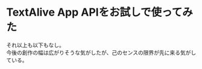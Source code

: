 <h1>TextAlive App APIをお試しで使ってみた</h1>
<p>それ以上も以下もなし。<br>今後の創作の幅は広がりそうな気がしたが、己のセンスの限界が先に来る気がしている。</p>

